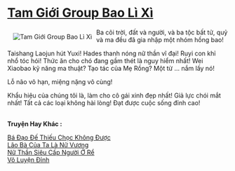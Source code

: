 <a href="https://truyenwiki.net/tam-gioi-group-bao-li-xi.35273/" title="Tam Giới Group Bao Lì Xì"><h1>Tam Giới Group Bao Lì Xì</h1></a><div style="display:table"><img align="right" style="float: left; padding: 10px;" src="https://truyenwiki.net/a/img/str/src/35273.jpg" alt="Tam Giới Group Bao Lì Xì">Ba cõi trời, đất và người, và ba tộc bất tử, quỷ và ma đều đã gia nhập một nhóm hồng bao!<p></p> Taishang Laojun hút Yuxi! Hades thanh nóng nữ thần vĩ đại! Ruyi con khỉ nhổ tóc hói! Thức ăn cho chó đang gầm thét là nguy hiểm nhất! Wei Xiaobao kỹ năng ma thuật? Tạo tác của Mẹ Rồng? Một từ ... nắm lấy nó!<p></p> Lỗ não vô hạn, miệng nặng vô cùng!<p></p> Khẩu hiệu của chúng tôi là, làm cho cô gái xinh đẹp nhất! Giả lực chói mắt nhất! Tất cả các loại không hài lòng! Đạt được cuộc sống đỉnh cao!</div><p><br><b>Truyện Hay Khác :</b></p><a href="https://truyenwiki.net/ba-dao-de-thieu-choc-khong-duoc.36189/" alt="Bá Đạo Đế Thiếu Chọc Không Được">Bá Đạo Đế Thiếu Chọc Không Được</a><br/><a href="https://github.com/nownovels/wikidich/tree/master/truyenhay/36737" alt="Lão Bà Của Ta Là Nữ Vương">Lão Bà Của Ta Là Nữ Vương</a><br/><a href="https://github.com/nownovels/wikidich/tree/master/truyenhay/35472" alt="Nữ Thần Siêu Cấp Người Ở Rể">Nữ Thần Siêu Cấp Người Ở Rể</a><br/><a href="https://github.com/nownovels/wikidich/tree/master/truyenhay/35192" alt="Võ Luyện Đỉnh">Võ Luyện Đỉnh</a><br/>